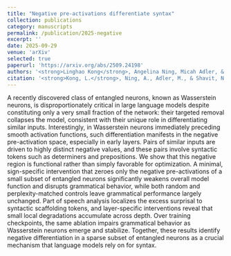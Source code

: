 ```yaml
---
title: "Negative pre-activations differentiate syntax"
collection: publications
category: manuscripts
permalink: /publication/2025-negative
excerpt: ''
date: 2025-09-29
venue: 'arXiv'
selected: true
paperurl: 'https://arxiv.org/abs/2509.24198'
authors: '<strong>Linghao Kong</strong>, Angelina Ning, Micah Adler, & Nir N. Shavit'
citation: '<strong>Kong, L.</strong>, Ning, A., Adler, M., & Shavit, N. N. (2025, September). Negative pre-activations differentiate syntax. arXiv preprint. https://arxiv.org/abs/2509.24198'
---
```


A recently discovered class of entangled neurons, known as Wasserstein neurons, is disproportionately critical in large language models despite constituting only a very small fraction of the network: their targeted removal collapses the model, consistent with their unique role in differentiating similar inputs. Interestingly, in Wasserstein neurons immediately preceding smooth activation functions, such differentiation manifests in the negative pre-activation space, especially in early layers. Pairs of similar inputs are driven to highly distinct negative values, and these pairs involve syntactic tokens such as determiners and prepositions. We show that this negative region is functional rather than simply favorable for optimization. A minimal, sign-specific intervention that zeroes only the negative pre-activations of a small subset of entangled neurons significantly weakens overall model function and disrupts grammatical behavior, while both random and perplexity-matched controls leave grammatical performance largely unchanged. Part of speech analysis localizes the excess surprisal to syntactic scaffolding tokens, and layer-specific interventions reveal that small local degradations accumulate across depth. Over training checkpoints, the same ablation impairs grammatical behavior as Wasserstein neurons emerge and stabilize. Together, these results identify negative differentiation in a sparse subset of entangled neurons as a crucial mechanism that language models rely on for syntax.